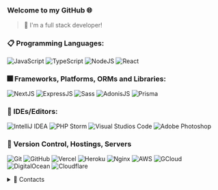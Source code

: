 ### Welcome to my GitHub 🌐

> 🔭 I'm a full stack developer! <br/>

### 📋 Programming Languages:
   ![JavaScript](https://img.shields.io/badge/JavaScript-F7DF1E?style=for-the-badge&logo=javascript&logoColor=black)
   ![TypeScript](https://img.shields.io/badge/TypeScript-007ACC?style=for-the-badge&logo=typescript&logoColor=white)
   ![NodeJS](https://img.shields.io/badge/Node.js-43853D?style=for-the-badge&logo=node.js&logoColor=white)
   ![React](https://img.shields.io/badge/React-20232A?style=for-the-badge&logo=react&logoColor=61DAFB)
   
 ### 🎆 Frameworks, Platforms, ORMs and Libraries:
   ![NextJS](https://img.shields.io/badge/next.js-000000?style=for-the-badge&logo=next.js&logoColor=white)
   ![ExpressJS](https://img.shields.io/badge/Express.js-404D59?style=for-the-badge&logo=express&logoColor=white)
   ![Sass](https://img.shields.io/badge/Sass-CC6699?style=for-the-badge&logo=sass&logoColor=white)
   ![AdonisJS](https://img.shields.io/badge/adonisjs-000000?style=for-the-badge&logo=adonisjs&logoColor=white)
   ![Prisma](https://img.shields.io/badge/Prisma-3982CE?style=for-the-badge&logo=Prisma&logoColor=white)

### 📄 IDEs/Editors:

  ![IntelliJ IDEA](https://img.shields.io/badge/IntelliJ_IDEA-000000.svg?style=for-the-badge&logo=intellij-idea&logoColor=white)
  ![PHP Storm](http://img.shields.io/badge/-PHPStorm-181717?style=for-the-badge&logo=phpstorm&logoColor=white)
  ![Visual Studios Code](https://img.shields.io/badge/Visual_Studio_Code-0078D4?style=for-the-badge&logo=visual%20studio%20code&logoColor=white)
  ![Adobe Photoshop](https://img.shields.io/badge/Adobe%20Photoshop-31A8FF?style=for-the-badge&logo=Adobe%20Photoshop&logoColor=black)

### 🚀 Version Control, Hostings, Servers

  ![Git](https://img.shields.io/badge/GIT-E44C30?style=for-the-badge&logo=git&logoColor=white)
  ![GitHub](https://img.shields.io/badge/GitHub-100000?style=for-the-badge&logo=github&logoColor=white)
  ![Vercel](https://img.shields.io/badge/Vercel-000000?style=for-the-badge&logo=vercel&logoColor=white)
  ![Heroku](https://img.shields.io/badge/Heroku-430098?style=for-the-badge&logo=heroku&logoColor=white)
  ![Nginx](https://img.shields.io/badge/Nginx-43853D?style=for-the-badge&logo=nginx&logoColor=white)
  ![AWS](https://img.shields.io/badge/Amazon_AWS-FF9900?style=for-the-badge&logo=amazonaws&logoColor=white)
  ![GCloud](https://img.shields.io/badge/Google_Cloud-4285F4?style=for-the-badge&logo=google-cloud&logoColor=white)
  ![DigitalOcean](https://img.shields.io/badge/Digital_Ocean-0080FF?style=for-the-badge&logo=DigitalOcean&logoColor=white)
  ![Cloudflare](https://img.shields.io/badge/Cloudflare-F38020?style=for-the-badge&logo=Cloudflare&logoColor=white)
<br/>
<details>
  <summary>💬 Contacts</summary>
   </br> <img align="left" alt="Discord" target="blank" width="20px" src="https://raw.githubusercontent.com/anuraghazra/anuraghazra/master/assets/discord-round.svg"
   <string>axetindus</string>
</details> 
